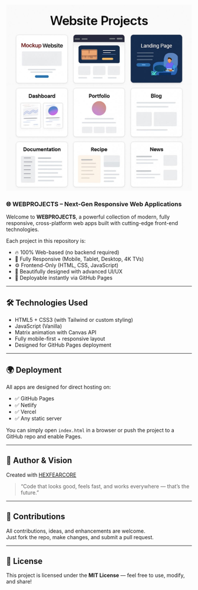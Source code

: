 ![WEB Screenshot](images/webprojects.jpg)
### 🌐 WEBPROJECTS – Next-Gen Responsive Web Applications

Welcome to **WEBPROJECTS**, a powerful collection of modern, fully responsive, cross-platform web apps built with cutting-edge front-end technologies.

Each project in this repository is:
- 🔥 100% Web-based (no backend required)
- 📱 Fully Responsive (Mobile, Tablet, Desktop, 4K TVs)
- ⚙️ Frontend-Only (HTML, CSS, JavaScript)
- 🎨 Beautifully designed with advanced UI/UX
- 🚀 Deployable instantly via GitHub Pages

---

## 🛠️ Technologies Used

- HTML5 + CSS3 (with Tailwind or custom styling)
- JavaScript (Vanilla)
- Matrix animation with Canvas API
- Fully mobile-first + responsive layout
- Designed for GitHub Pages deployment

---

## 🌍 Deployment

All apps are designed for direct hosting on:

- ✅ GitHub Pages  
- ✅ Netlify  
- ✅ Vercel  
- ✅ Any static server

You can simply open `index.html` in a browser or push the project to a GitHub repo and enable Pages.

---

## 🤖 Author & Vision

Created with [HEXFEARCORE](https://github.com/hexfearcore)

> “Code that looks good, feels fast, and works everywhere — that’s the future.”

---

## 🧠 Contributions

All contributions, ideas, and enhancements are welcome.  
Just fork the repo, make changes, and submit a pull request.

---

## 📄 License

This project is licensed under the **MIT License** — feel free to use, modify, and share!
